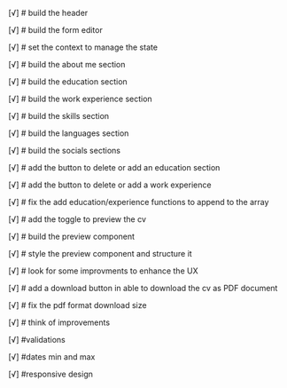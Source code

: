 [√] # build the header

[√] # build the form editor

[√] # set the context to manage the state

[√] # build the about me section

[√] # build the education section

[√] # build the work experience section

[√] # build the skills section

[√] # build the languages section

[√] # build the socials sections

[√] # add the button to delete or add an education section

[√] # add the button to delete or add a work experience

[√] # fix the add education/experience functions to append to the array

[√] # add the toggle to preview the cv

[√] # build the preview component

[√] # style the preview component and structure it

[√] # look for some improvments to enhance the UX

[√] # add a download button in able to download the cv as PDF document

[√] # fix the pdf format download size

[√] # think of improvements

[√] #validations

[√] #dates min and max

[√] #responsive design
